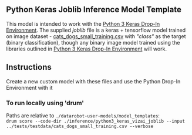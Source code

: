 ## Python Keras Joblib Inference Model Template

This model is intended to work with the [Python 3 Keras Drop-In Environment](../../public_dropin_environments/python3_keras/).
The supplied _joblib_ file is a keras + tensorflow model trained on image dataset - [cats_dogs_small_training.csv](../../tests/testdata/cats_dogs_small_training.csv)
with _"class"_ as the target (binary classification), though any binary image model trained using the libraries
outlined in [Python 3 Keras Drop-In Environment](../../public_dropin_environments/python3_keras/) will work.

## Instructions
Create a new custom model with these files and use the Python Drop-In Environment with it

### To run locally using 'drum'
Paths are relative to `./datarobot-user-models/model_templates`:  
`drum score --code-dir ./inference/python3_keras_vizai_joblib --input ../tests/testdata/cats_dogs_small_training.csv --verbose`
